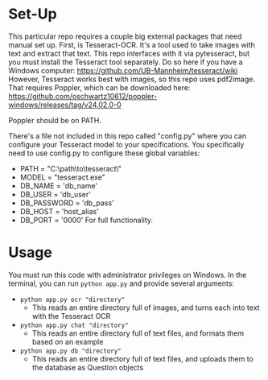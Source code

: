 # Set-Up
This particular repo requires a couple big external packages that need manual set up. First, is Tesseract-OCR. It's a tool used to take images with text and extract that text. This repo interfaces with it via pytesseract, but you must install the Tesseract tool separately. 
Do so here if you have a Windows computer: https://github.com/UB-Mannheim/tesseract/wiki
However, Tesseract works best with images, so this repo uses pdf2image. That requires Poppler, which can be downloaded here: https://github.com/oschwartz10612/poppler-windows/releases/tag/v24.02.0-0

Poppler should be on PATH. 

There's a file not included in this repo called "config.py" where you can configure your Tesseract model to your specifications. You specifically need to use config.py to configure these global variables:
- PATH = "C:\\path\\to\\tesseract\\"
- MODEL = "tesseract.exe"
- DB_NAME = 'db_name'
- DB_USER = 'db_user'
- DB_PASSWORD = 'db_pass'
- DB_HOST = 'host_alias'
- DB_PORT = '0000'
For full functionality. 

# Usage
You must run this code with administrator privileges on Windows. 
In the terminal, you can run `python app.py` and provide several arguments:
- `python app.py ocr "directory"`
    - This reads an entire directory full of images, and turns each into text with the Tesseract OCR
- `python app.py chat "directory"`
    - This reads an entire directory full of text files, and formats them based on an example 
- `python app.py db "directory"`
    - This reads an entire directory full of text files, and uploads them to the database as Question objects
